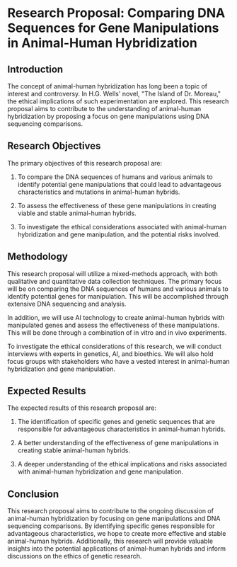 # Research Proposal: Comparing DNA Sequences for Gene Manipulations in Animal-Human Hybridization

## Introduction 

The concept of animal-human hybridization has long been a topic of interest and controversy. In H.G. Wells' novel, "The Island of Dr. Moreau," the ethical implications of such experimentation are explored. This research proposal aims to contribute to the understanding of animal-human hybridization by proposing a focus on gene manipulations using DNA sequencing comparisons.

## Research Objectives

The primary objectives of this research proposal are:

1. To compare the DNA sequences of humans and various animals to identify potential gene manipulations that could lead to advantageous characteristics and mutations in animal-human hybrids.

2. To assess the effectiveness of these gene manipulations in creating viable and stable animal-human hybrids.

3. To investigate the ethical considerations associated with animal-human hybridization and gene manipulation, and the potential risks involved.

## Methodology

This research proposal will utilize a mixed-methods approach, with both qualitative and quantitative data collection techniques. The primary focus will be on comparing the DNA sequences of humans and various animals to identify potential genes for manipulation. This will be accomplished through extensive DNA sequencing and analysis. 

In addition, we will use AI technology to create animal-human hybrids with manipulated genes and assess the effectiveness of these manipulations. This will be done through a combination of in vitro and in vivo experiments.

To investigate the ethical considerations of this research, we will conduct interviews with experts in genetics, AI, and bioethics. We will also hold focus groups with stakeholders who have a vested interest in animal-human hybridization and gene manipulation.

## Expected Results

The expected results of this research proposal are:

1. The identification of specific genes and genetic sequences that are responsible for advantageous characteristics in animal-human hybrids.

2. A better understanding of the effectiveness of gene manipulations in creating stable animal-human hybrids.

3. A deeper understanding of the ethical implications and risks associated with animal-human hybridization and gene manipulation.

## Conclusion

This research proposal aims to contribute to the ongoing discussion of animal-human hybridization by focusing on gene manipulations and DNA sequencing comparisons. By identifying specific genes responsible for advantageous characteristics, we hope to create more effective and stable animal-human hybrids. Additionally, this research will provide valuable insights into the potential applications of animal-human hybrids and inform discussions on the ethics of genetic research.
